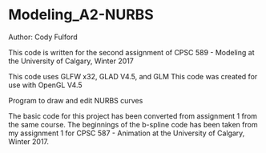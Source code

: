 # Modeling_A2-NURBS

Author: Cody Fulford

This code is written for the second assignment of CPSC 589 - Modeling at the University of Calgary, Winter 2017

This code uses GLFW x32, GLAD V4.5, and GLM
This code was created for use with OpenGL V4.5

Program to draw and edit NURBS curves

The basic code for this project has been converted from assignment 1 from the same course.
The beginnings of the b-spline code has been taken from my assignment 1 for CPSC 587 - Animation at the University of Calgary, Winter 2017.
